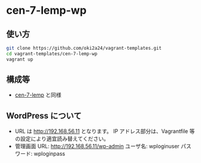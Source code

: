 # cen-7-lemp-wp
## 使い方
```bash
git clone https://github.com/oki2a24/vagrant-templates.git
cd vagrant-templates/cen-7-lemp-wp
vagrant up
```
## 構成等
- [cen-7-lemp](../cen-7-lemp/README.md) と同様

## WordPress について
- URL は http://192.168.56.11 となります。
  IP アドレス部分は、Vagrantfile 等の設定により適宜読み替えてください。
- 管理画面 URL: http://192.168.56.11/wp-admin
  ユーザ名: wploginuser
  パスワード: wploginpass
